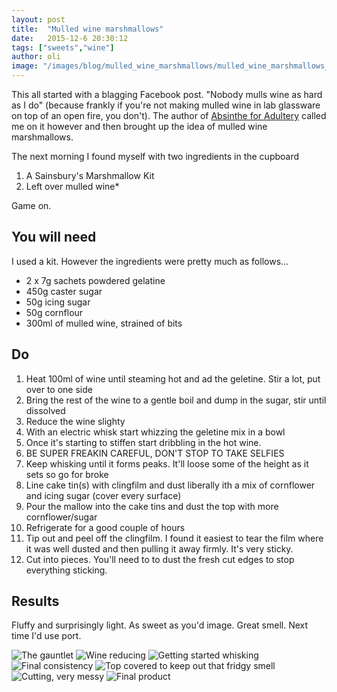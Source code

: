 ```yaml
---
layout: post
title:  "Mulled wine marshmallows"
date:	2015-12-6 20:30:12
tags: ["sweets","wine"]
author: oli
image: "/images/blog/mulled_wine_marshmallows/mulled_wine_marshmallows_7.jpg"
---
```


This all started with a blagging Facebook post. "Nobody mulls wine as hard as I do" (because frankly if you're not making mulled wine in lab glassware on top of an open fire, you don't).  The author of [Absinthe for Adultery](http://absintheforadultery.tumblr.com/) called me on it however and then brought up the idea of mulled wine marshmallows.  

The next morning I found myself with two ingredients in the cupboard

1. A Sainsbury's Marshmallow Kit
2. Left over mulled wine*

Game on.


## You will need

I used a kit.  However the ingredients were pretty much as follows...

* 2 x 7g sachets powdered gelatine
* 450g caster sugar
* 50g icing sugar
* 50g cornflour
* 300ml of mulled wine, strained of bits


## Do

1. Heat 100ml of wine until steaming hot and ad the geletine.  Stir a lot, put over to one side
2. Bring the rest of the wine to a gentle boil and dump in the sugar, stir until dissolved
3. Reduce the wine slighty
4. With an electric whisk start whizzing the geletine mix in a bowl
5. Once it's starting to stiffen start dribbling in the hot wine.
6. BE SUPER FREAKIN CAREFUL, DON'T STOP TO TAKE SELFIES
7. Keep whisking until it forms peaks.  It'll loose some of the height as it sets so go for broke
8. Line cake tin(s) with clingfilm and dust liberally ith a mix of cornflower and icing sugar (cover every surface)
9. Pour the mallow into the cake tins and dust the top with more cornflower/sugar
10. Refrigerate for a good couple of hours
11. Tip out and peel off the clingfilm.  I found it easiest to tear the film where it was well dusted and then pulling it away firmly.  It's very sticky.
12. Cut into pieces.  You'll need to to dust the fresh cut edges to stop everything sticking.

## Results

Fluffy and surprisingly light.  As sweet as you'd image.  Great smell.  Next time I'd use port.


![The gauntlet](/images/blog/mulled_wine_marshmallows/mulled_wine_marshmallows_1.jpg)
![Wine reducing](/images/blog/mulled_wine_marshmallows/mulled_wine_marshmallows_2.jpg)
![Getting started whisking](/images/blog/mulled_wine_marshmallows/mulled_wine_marshmallows_3.jpg)
![Final consistency](/images/blog/mulled_wine_marshmallows/mulled_wine_marshmallows_4.jpg)
![Top covered to keep out that fridgy smell](/images/blog/mulled_wine_marshmallows/mulled_wine_marshmallows_5.jpg)
![Cutting, very messy](/images/blog/mulled_wine_marshmallows/mulled_wine_marshmallows_6.jpg)
![Final product](/images/blog/mulled_wine_marshmallows/mulled_wine_marshmallows_7.jpg)
